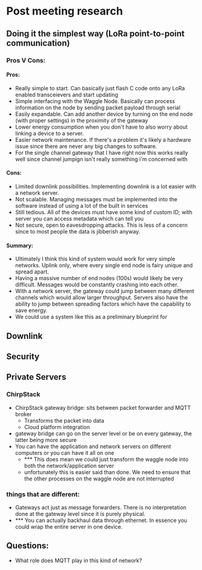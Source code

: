 # Post meeting research

## Doing it the simplest way (LoRa point-to-point communication)
### Pros V Cons:
#### Pros:
- Really simple to start. Can basically just flash C code onto any LoRa enabled transceievers and start updating
- Simple interfacing with the Waggle Node. Basically can process information on the node by sending packet payload through serial
- Easily expandable. Can add another device by turning on the end node (with proper settings) in the proximity of the gateway
- Lower energy consumption when you don't have to also worry about linking a device to a server.
- Easier network maintenance. If there's a problem it's likely a hardware issue since there are never any big changes to software.
- For the single channel gateway that I have right now this works really well since channel jumpign isn't really something i'm concerned with
#### Cons:
- Limited downlink possibilities. Implementing downlink is a lot easier with a network server.
- Not scalable. Managing messages must be implemented into the software instead of using a lot of the built in services
- Still tedious. All of the devices must have some kind of custom ID; with server you can access metadata which can tell you
- Not secure, open to eavesdropping attacks. This is less of a concern since to most people the data is jibberish anyway.

#### Summary:
- Ultimately I think this kind of system would work for very simple networks. Uplink only, where every single end node is fairy unique and spread apart.
- Having a massive number of end nodes (100s) would likely be very difficult. Messages would be constantly crashing into each other.
- With a network server, the gateway could jump between many different channels which would allow larger throughput. Servers also have the ability to jump between spreading factors which have the capability to save energy.
- We could use a system like this as a preliminary blueprint for 

## Downlink

## Security

## Private Servers
### ChirpStack
- ChirpStack gateway bridge: sits between packet forwarder and MQTT broker
    - Transforms the packet into data
    - Cloud platform integration
- gateway bridge can go on the server level or be on every gateway, the latter being more secure
- You can have the application and network servers on different computers or you can have it all on one
    - *** This does mean we could just transform the waggle node into both the network/application server
    - unfortunately this is easier said than done. We need to ensure that the other processes on the waggle node are not interrupted


### things that are different:
- Gateways act just as message forwarders. There is no interpretation done at the gateway level since it is purely physical.
- *** You can actually backhaul data through ethernet. In essence you could wrap the entire server in one device.



## Questions:
- What role does MQTT play in this kind of network?
